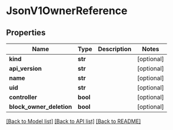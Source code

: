 # JsonV1OwnerReference


## Properties
Name | Type | Description | Notes
------------ | ------------- | ------------- | -------------
**kind** | **str** |  | [optional] 
**api_version** | **str** |  | [optional] 
**name** | **str** |  | [optional] 
**uid** | **str** |  | [optional] 
**controller** | **bool** |  | [optional] 
**block_owner_deletion** | **bool** |  | [optional] 

[[Back to Model list]](../README.md#documentation-for-models) [[Back to API list]](../README.md#documentation-for-api-endpoints) [[Back to README]](../README.md)


